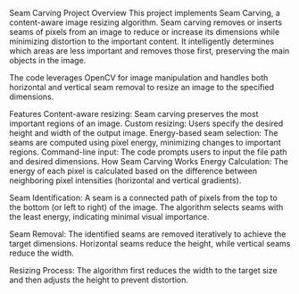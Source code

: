 Seam Carving Project
Overview
This project implements Seam Carving, a content-aware image resizing algorithm. Seam carving removes or inserts seams of pixels from an image to reduce or increase its dimensions while minimizing distortion to the important content. It intelligently determines which areas are less important and removes those first, preserving the main objects in the image.

The code leverages OpenCV for image manipulation and handles both horizontal and vertical seam removal to resize an image to the specified dimensions.

Features
Content-aware resizing: Seam carving preserves the most important regions of an image.
Custom resizing: Users specify the desired height and width of the output image.
Energy-based seam selection: The seams are computed using pixel energy, minimizing changes to important regions.
Command-line input: The code prompts users to input the file path and desired dimensions.
How Seam Carving Works
Energy Calculation:
The energy of each pixel is calculated based on the difference between neighboring pixel intensities (horizontal and vertical gradients).

Seam Identification:
A seam is a connected path of pixels from the top to the bottom (or left to right) of the image. The algorithm selects seams with the least energy, indicating minimal visual importance.

Seam Removal:
The identified seams are removed iteratively to achieve the target dimensions. Horizontal seams reduce the height, while vertical seams reduce the width.

Resizing Process:
The algorithm first reduces the width to the target size and then adjusts the height to prevent distortion.
